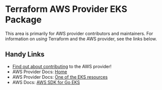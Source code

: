 # Terraform AWS Provider EKS Package
<!-- markdownlint-disable MD026 -->
This area is primarily for AWS provider contributors and maintainers. For information on _using_ Terraform and the AWS provider, see the links below.


## Handy Links
* [Find out about contributing](../../../docs/contributing) to the AWS provider!
* AWS Provider Docs: [Home](https://registry.terraform.io/providers/hashicorp/aws/latest/docs)
* AWS Provider Docs: [One of the EKS resources](https://registry.terraform.io/providers/hashicorp/aws/latest/docs/resources/eks_addon)
* AWS Docs: [AWS SDK for Go EKS](https://docs.aws.amazon.com/sdk-for-go/api/service/eks/)
